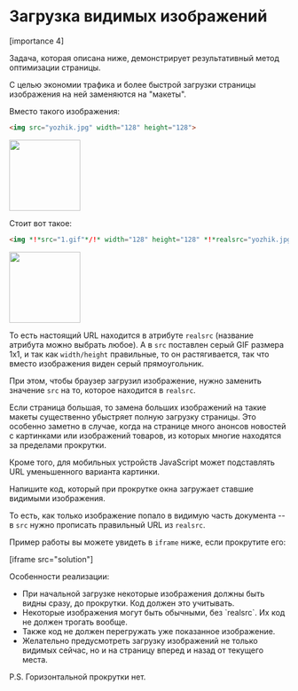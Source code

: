 # Загрузка видимых изображений

[importance 4]

Задача, которая описана ниже, демонстрирует результативный метод оптимизации страницы.

С целью экономии трафика и более быстрой загрузки страницы изображения на ней заменяются на "макеты".

Вместо такого изображения:

```html
<img src="yozhik.jpg" width="128" height="128">
```

<img src="//js.cx/clipart/yozhik.jpg" width="128" height="128">


Стоит вот такое:

```html
<img *!*src="1.gif"*/!* width="128" height="128" *!*realsrc="yozhik.jpg"*/!*>
```

<img src="//js.cx/lazyimg/1.gif" width="128" height="128">

То есть настоящий URL находится в атрибуте `realsrc` (название атрибута можно выбрать любое). А в `src` поставлен серый GIF размера 1x1, и так как `width/height` правильные, то он растягивается, так что вместо изображения виден серый прямоугольник. 

При этом, чтобы браузер загрузил изображение, нужно заменить значение `src` на то, которое находится в `realsrc`.

Если страница большая, то замена больших изображений на такие макеты существенно убыстряет полную загрузку страницы. Это особенно заметно в случае, когда на странице много анонсов новостей с картинками или изображений товаров, из которых многие находятся за пределами прокрутки.

Кроме того, для мобильных устройств JavaScript может подставлять URL уменьшенного варианта картинки.

Напишите код, который при прокрутке окна загружает ставшие видимыми изображения.

То есть, как только изображение попало в видимую часть документа -- в `src` нужно прописать правильный URL из `realsrc`. 

Пример работы вы можете увидеть в `iframe` ниже, если прокрутите его: 

[iframe src="solution"]

Особенности реализации:
<ul>
<li>При начальной загрузке некоторые изображения должны быть видны сразу, до прокрутки. Код должен это учитывать.</li>
<li>Некоторые изображения могут быть обычными, без `realsrc`. Их код не должен трогать вообще.</li>
<li>Также код не должен перегружать уже показанное изображение.</li>
<li>Желательно предусмотреть загрузку изображений не только видимых сейчас, но и на страницу вперед и назад от текущего места.</li>
</ul>

P.S. Горизонтальной прокрутки нет.
